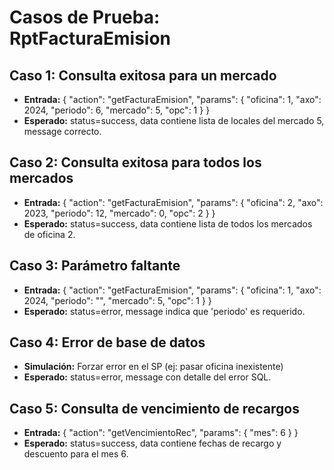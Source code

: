 # Casos de Prueba: RptFacturaEmision

## Caso 1: Consulta exitosa para un mercado
- **Entrada:** { "action": "getFacturaEmision", "params": { "oficina": 1, "axo": 2024, "periodo": 6, "mercado": 5, "opc": 1 } }
- **Esperado:** status=success, data contiene lista de locales del mercado 5, message correcto.

## Caso 2: Consulta exitosa para todos los mercados
- **Entrada:** { "action": "getFacturaEmision", "params": { "oficina": 2, "axo": 2023, "periodo": 12, "mercado": 0, "opc": 2 } }
- **Esperado:** status=success, data contiene lista de todos los mercados de oficina 2.

## Caso 3: Parámetro faltante
- **Entrada:** { "action": "getFacturaEmision", "params": { "oficina": 1, "axo": 2024, "periodo": "", "mercado": 5, "opc": 1 } }
- **Esperado:** status=error, message indica que 'periodo' es requerido.

## Caso 4: Error de base de datos
- **Simulación:** Forzar error en el SP (ej: pasar oficina inexistente)
- **Esperado:** status=error, message con detalle del error SQL.

## Caso 5: Consulta de vencimiento de recargos
- **Entrada:** { "action": "getVencimientoRec", "params": { "mes": 6 } }
- **Esperado:** status=success, data contiene fechas de recargo y descuento para el mes 6.
